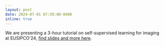 ```yaml
---
layout: post
date: 2024-07-01 07:59:00-0400
inline: true
---
```


 We are presenting a 3-hour tutorial on self-supervised learning for imaging at EUSIPCO'24, [find slides and more here](https://tachella.github.io/projects/selfsuptutorial/).

